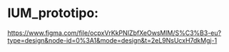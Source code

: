 # IUM_prototipo:
https://www.figma.com/file/ocpxVrKkPNIZbfXeOwsMlM/S%C3%B3-eu?type=design&node-id=0%3A1&mode=design&t=2eL9NsUcxH7dkMgj-1
